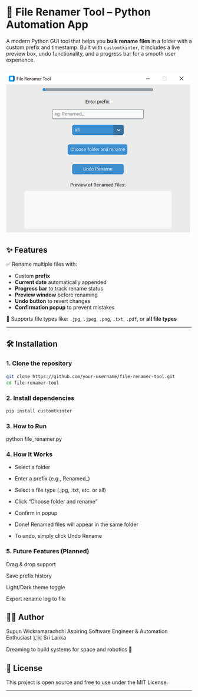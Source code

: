 # 📂 File Renamer Tool – Python Automation App

A modern Python GUI tool that helps you **bulk rename files** in a folder with a custom prefix and timestamp. Built with `customtkinter`, it includes a live preview box, undo functionality, and a progress bar for a smooth user experience.

![screenshot](screenshot/screenshot.png) 
---

## ✨ Features

✅ Rename multiple files with:
- Custom **prefix**
- **Current date** automatically appended
- **Progress bar** to track rename status
- **Preview window** before renaming
- **Undo button** to revert changes
- **Confirmation popup** to prevent mistakes

🎯 Supports file types like: `.jpg`, `.jpeg`, `.png`, `.txt`, `.pdf`, or **all file types**

---

## 🛠️ Installation

### 1. Clone the repository
```bash
git clone https://github.com/your-username/file-renamer-tool.git
cd file-renamer-tool
```

### 2. Install dependencies
```bash
pip install customtkinter
```

### 3. How to Run
python file_renamer.py

### 4. How It Works

* Select a folder

* Enter a prefix (e.g., Renamed_)

* Select a file type (.jpg, .txt, etc. or all)

* Click “Choose folder and rename”

* Confirm in popup

* Done! Renamed files will appear in the same folder

* To undo, simply click Undo Rename

### 5. Future Features (Planned)
Drag & drop support

Save prefix history

Light/Dark theme toggle

Export rename log to file

## 👨‍💻 Author
Supun Wickramarachchi
Aspiring Software Engineer & Automation Enthusiast
🇱🇰 Sri Lanka

Dreaming to build systems for space and robotics 🚀

## 📃 License
This project is open source and free to use under the MIT License.

---